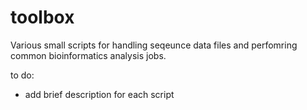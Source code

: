 # toolbox
Various small scripts for handling seqeunce data files and perfomring common bioinformatics analysis jobs.

to do:
 - add brief description for each script
